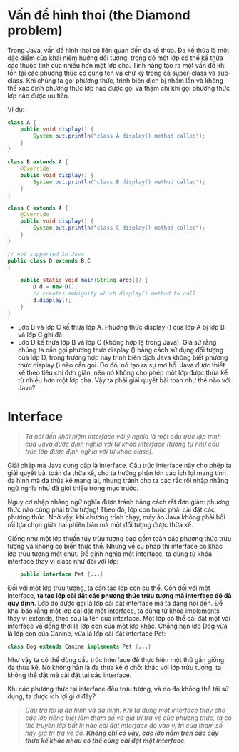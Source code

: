 # Vấn đề hình thoi (the Diamond problem)

Trong Java, vấn đề hình thoi có liên quan đến đa kế thừa. Đa kế thừa là một đặc điểm của khái niệm hướng đối tượng, trong đó một lớp có thể kế thừa các thuộc tính của nhiều hơn một lớp cha. Tính năng tạo ra một vấn đề khi tồn tại các phương thức có cùng tên và chữ ký trong cả super-class và sub-class. Khi chúng ta gọi phương thức, trình biên dịch bị nhầm lẫn và không thể xác định phương thức lớp nào được gọi và thậm chí khi gọi phương thức lớp nào được ưu tiên.

Ví dụ: 
```java
class A {
    public void display() {
        System.out.println("class A display() method called");
    }
}

class B extends A {
    @Override
    public void display() {
        System.out.println("class B display() method called");
    }
}

class C extends A {
    @Override
    public void display() {
        System.out.println("class C display() method called");
    }
}

// not supported in Java
public class D extends B,C
{

    public static void main(String args[]) {
        D d = new D();
        // creates ambiguity which display() method to call
        d.display();
    }
}
```
- Lớp B và lớp C kế thừa lớp A. Phương thức display () của lớp A bị lớp B và lớp C ghi đè.
- Lớp D kế thừa lớp B và lớp C (không hợp lệ trong Java). Giả sử rằng chúng ta cần gọi phương thức display () bằng cách sử dụng đối tượng của lớp D, trong trường hợp này trình biên dịch Java không biết phương thức display () nào cần gọi. Do đó, nó tạo ra sự mơ hồ. Java được thiết kế theo tiêu chí đơn giản, nên nó không cho phép một lớp được thừa kế từ nhiều hơn một lớp cha.
Vậy ta phải giải quyết bài toán như thế nào với Java?


# Interface

> *Ta nói đến khái niệm interface với ý nghĩa là một cấu trúc lập trình của Java được định nghĩa với từ khóa interface (tương tự như cấu trúc lớp được định nghĩa với từ khóa class).*

Giải pháp mà Java cung cấp là interface. Cấu trúc interface này cho phép ta giải quyết bài toán đa thừa kế, cho ta hưởng phần lớn các ích lợi mang tính đa hình mà đa thừa kế mang lại, nhưng tránh cho ta các rắc rối nhập nhằng ngữ nghĩa như đã giới thiệu trong mục trước. 

Nguy cơ nhập nhằng ngữ nghĩa được tránh bằng cách rất đơn giản: phương thức nào cũng phải trừu tượng! Theo đó, lớp con buộc phải cài đặt các phương thức. Nhờ vậy, khi chương trình chạy, máy ảo Java không phải bối rối lựa chọn giữa hai phiên bản mà một đối tượng được thừa kế.

Giống như một lớp thuần túy trừu tượng bao gồm toàn các phương thức trừu tượng và không có biến thực thể. Nhưng về cú pháp thì interface có khác lớp trừu tượng một chút. Để định nghĩa một interface, ta dùng từ khóa interface thay vì class như đối với lớp:
```java
    public interface Pet {...}
```

Đối với một lớp trừu tượng, ta cần tạo lớp con cụ thể. Còn đối với một interface, **ta tạo lớp cài đặt các phương thức trừu tượng mà interface đó đã quy định**. Lớp đó được gọi là lớp cài đặt interface mà ta đang nói đến. Để khai báo rằng một lớp cài đặt một interface, ta dùng từ khóa implements thay vì extends, theo sau là tên của interface. Một lớp có thể cài đặt một vài interface và đồng thời là lớp con của một lớp khác. Chẳng hạn lớp Dog vừa là lớp con của Canine, vừa là lớp cài đặt interface Pet:
```java
class Dog extends Canine implements Pet {...}
```

Như vậy ta có thể dùng cấu trúc interface để thực hiện một thứ gần giống đa thừa kế. Nó không hẳn là đa thừa kế ở chỗ: khác với lớp trừu tượng, ta không thể đặt mã cài đặt tại các interface.

Khi các phương thức tại interface đều trừu tượng, và do đó không thể tái sử dụng, ta được ích lợi gì ở đây? 
> *Câu trả lời là đa hình và đa hình. Khi ta dùng một interface thay cho các lớp riêng biệt làm tham số và giá trị trả về của phương thức, ta có thể truyền lớp bất kì nào cài đặt interface đó vào vị trí của tham số hay giá trị trả về đó. ***Không chỉ có vậy, các lớp nằm trên các cây thừa kế khác nhau có thể cùng cài đặt một interface.****